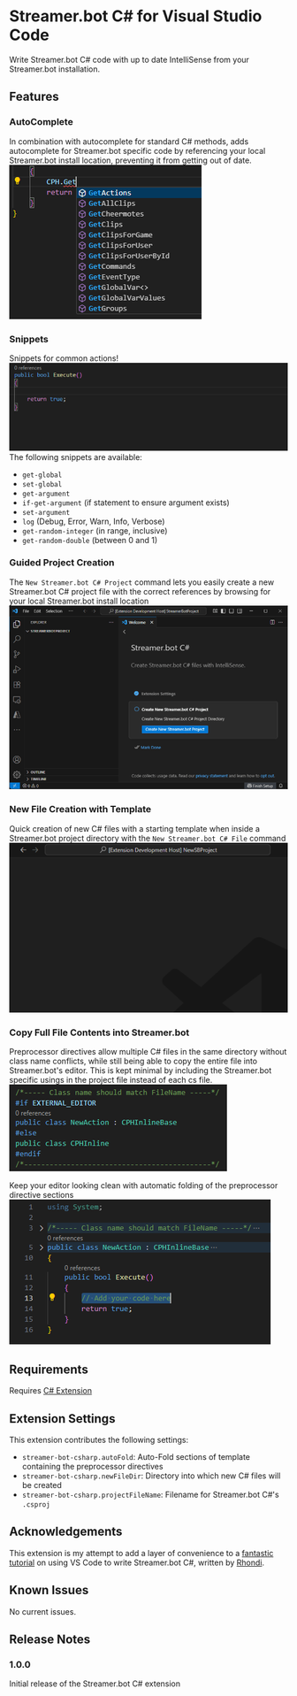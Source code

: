 # Streamer.bot C# for Visual Studio Code
Write Streamer.bot C# code with up to date IntelliSense from your Streamer.bot installation.  

## Features
### AutoComplete
In combination with autocomplete for standard C# methods, adds autocomplete for Streamer.bot specific code by referencing your local Streamer.bot install location, preventing it from getting out of date.  
![Screenshot showing a Streamer.bot specific autocomplete dropdown in VS Code](media/csharp_autocomplete.png)  

### Snippets
Snippets for common actions!  
![Animation of snippets being used to get an argument, get a global, and set a global](media/snippet_example.gif)  
The following snippets are available:  
- `get-global`
- `set-global`
- `get-argument`
- `if-get-argument` (if statement to ensure argument exists)
- `set-argument`
- `log` (Debug, Error, Warn, Info, Verbose)
- `get-random-integer` (in range, inclusive)
- `get-random-double` (between 0 and 1)

### Guided Project Creation
The `New Streamer.bot C# Project` command lets you easily create a new Streamer.bot C# project file with the correct references by browsing for your local Streamer.bot install location  
![Animation of creating a new Streamer.bot C# project by browsing for Streamer.bot's installation](media/command_new_sb_proj_example.gif)

### New File Creation with Template
Quick creation of new C# files with a starting template when inside a Streamer.bot project directory with the `New Streamer.bot C# File` command
![Animation of creating a new Streamer.bot file via the New Streamer.bot C# File command](media/new_file_example.gif)

### Copy Full File Contents into Streamer.bot
Preprocessor directives allow multiple C# files in the same directory without class name conflicts, while still being able to copy the entire file into Streamer.bot's editor. 
This is kept minimal by including the Streamer.bot specific usings in the project file instead of each cs file.  
![Section of code showing preprocessor directives to use a unique class name when editing in VS Code](media/preprocessor_directives_section.png)

Keep your editor looking clean with automatic folding of the preprocessor directive sections  
![Screenshot of the new Streamer.bot C# file with the preprocessor directives sections hidden by folding rules](media/folded_new_file.png)

## Requirements

Requires [C# Extension](https://marketplace.visualstudio.com/items?itemName=ms-dotnettools.csharp)

## Extension Settings
This extension contributes the following settings:

- `streamer-bot-csharp.autoFold`: Auto-Fold sections of template containing the preprocessor directives
- `streamer-bot-csharp.newFileDir`: Directory into which new C# files will be created
- `streamer-bot-csharp.projectFileName`: Filename for Streamer.bot C#'s `.csproj`

## Acknowledgements
This extension is my attempt to add a layer of convenience to a [fantastic tutorial](https://rondhi.com/docs/cSharpStreamerBot/tutorial/) on using VS Code to write Streamer.bot C#, written by [Rhondi](https://www.twitch.tv/rondhi).

## Known Issues

No current issues.

## Release Notes
### 1.0.0

Initial release of the Streamer.bot C# extension
